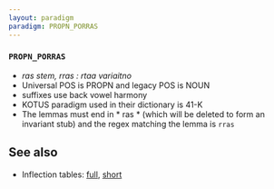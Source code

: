 ```yaml
---
layout: paradigm
paradigm: PROPN_PORRAS
---
```

### ` PROPN_PORRAS `

* _ras stem, rras : rtaa variaitno_
* Universal POS is PROPN and legacy POS is NOUN
* suffixes use back vowel harmony
* KOTUS paradigm used in their dictionary is 41-K
* The lemmas must end in * ras * (which will be deleted to form an invariant stub) and the regex matching the lemma is ` rras `

## See also

* Inflection tables: [full](gen/P/Porras.html), [short](gen/P/Porras_wikt.html)

